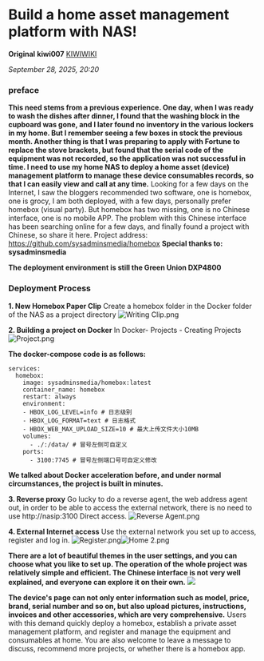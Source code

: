 # Build a home asset management platform with NAS!

**Original** **kiwi007** [KIWIWIKI](javascript:void(0);)

 *September 28, 2025, 20:20*

### preface

**This need stems from a previous experience. One day, when I was ready to wash the dishes after dinner, I found that the washing block in the cupboard was gone, and I later found no inventory in the various lockers in my home. But I remember seeing a few boxes in stock the previous month. Another thing is that I was preparing to apply with Fortune to replace the stove brackets, but found that the serial code of the equipment was not recorded, so the application was not successful in time. I need to use my home NAS to deploy a home asset (device) management platform to manage these device consumables records, so that I can easily view and call at any time.**
Looking for a few days on the Internet, I saw the bloggers recommended two software, one is homebox, one is grocy, I am both deployed, with a few days, personally prefer homebox (visual party). But homebox has two missing, one is no Chinese interface, one is no mobile APP. The problem with this Chinese interface has been searching online for a few days, and finally found a project with Chinese, so share it here.
Project address: https://github.com/sysadminsmedia/homebox
**Special thanks to: sysadminsmedia**

**The deployment environment is still the Green Union DXP4800**

### Deployment Process

**1. New Homebox Paper Clip**
Create a homebox folder in the Docker folder of the NAS as a project directory
![Writing Clip.png](https://mmbiz.qpic.cn/sz_mmbiz_png/NqDgAy6bPVia9xaewicwAzUlaAibZZPupOCRKqL4rQjymGo6hRtj3ZUvEBD7TJYbajepWe8wNo7xv4keicibgPx3sag/640?wx_fmt=png&from=appmsg)

**2. Building a project on Docker**
In Docker- Projects - Creating Projects
![Project.png](https://mmbiz.qpic.cn/sz_mmbiz_png/NqDgAy6bPVia9xaewicwAzUlaAibZZPupOC1fGbLQwvToXS8hSW4n77MBVKvDzgUANNn91hE7mRmqjpfz8FduGkfw/640?wx_fmt=png&from=appmsg)

**The docker-compose code is as follows:**

<pre class="js_darkmode__12 js_darkmode__text__29"><section><span class="js_darkmode__13"></span><span class="js_darkmode__14"></span><span class="js_darkmode__15"></span></section><section class="js_darkmode__text__30"><code class="js_darkmode__text__31"><span leaf="" class="js_darkmode__text__32">services:</span><span leaf=""><br/></span><span leaf="" class="js_darkmode__text__33">  homebox:</span><span leaf=""><br/></span><span leaf="" class="js_darkmode__text__34">    image: sysadminsmedia/homebox:latest</span><span leaf=""><br/></span><span leaf="" class="js_darkmode__text__35">    container_name: homebox</span><span leaf=""><br/></span><span leaf="" class="js_darkmode__text__36">    restart: always</span><span leaf=""><br/></span><span leaf="" class="js_darkmode__text__37">    environment:</span><span leaf=""><br/></span><span leaf="" class="js_darkmode__text__38">    - HBOX_LOG_LEVEL=info # 日志级别</span><span leaf=""><br/></span><span leaf="" class="js_darkmode__text__39">    - HBOX_LOG_FORMAT=text # 日志格式</span><span leaf=""><br/></span><span leaf="" class="js_darkmode__text__40">    - HBOX_WEB_MAX_UPLOAD_SIZE=10 # 最大上传文件大小10MB</span><span leaf=""><br/></span><span leaf="" class="js_darkmode__text__41">    volumes:</span><span leaf=""><br/></span><span leaf="" class="js_darkmode__text__42">      - ./:/data/ # 冒号左侧可自定义</span><span leaf=""><br/></span><span leaf="" class="js_darkmode__text__43">    ports:</span><span leaf=""><br/></span><span leaf="" class="js_darkmode__text__44">      - 3100:7745 # 冒号左侧端口号可自定义修改</span><span leaf=""><br/></span></code></section></pre>

**We talked about Docker acceleration before, and under normal circumstances, the project is built in minutes.**

**3. Reverse proxy**
Go lucky to do a reverse agent, the web address agent out, in order to be able to access the external network, there is no need to use http://nasip:3100 Direct access.
![Reverse Agent.png](https://mmbiz.qpic.cn/sz_mmbiz_png/NqDgAy6bPVia9xaewicwAzUlaAibZZPupOCGQarGMvhAXVoNJdrbz78RrM1Xfj7wv8B7yN2YaOhpribgmtpptib0PyQ/640?wx_fmt=png&from=appmsg)

**4. External Internet access**
Use the external network you set up to access, register and log in.
![Register.png](https://mmbiz.qpic.cn/sz_mmbiz_png/NqDgAy6bPVia9xaewicwAzUlaAibZZPupOCk2gBmp22tEFs4tsfXibYsAZeQWhut24kAm3kthtWtliaAt0ibc32Uicjng/640?wx_fmt=png&from=appmsg)![Home 2.png](https://mmbiz.qpic.cn/sz_mmbiz_png/NqDgAy6bPVia9xaewicwAzUlaAibZZPupOC3oTu8rkn86R31sEK3OKQoqkH4LZkJicfX7vYCWpQia5CfY2Ia8Ffd2Ow/640?wx_fmt=png&from=appmsg)

**There are a lot of beautiful themes in the user settings, and you can choose what you like to set up. The operation of the whole project was relatively simple and efficient. The Chinese interface is not very well explained, and everyone can explore it on their own.**
![](https://mmbiz.qpic.cn/sz_mmbiz_png/NqDgAy6bPVia9xaewicwAzUlaAibZZPupOCUIVw6L75MEHNHnOf8oPkXLqq7j3bD5KcXcnhQhNR1cIr7JKmiah9AXQ/640?wx_fmt=png&from=appmsg)

**The device's page can not only enter information such as model, price, brand, serial number and so on, but also upload pictures, instructions, invoices and other accessories, which are very comprehensive.**
Users with this demand quickly deploy a homebox, establish a private asset management platform, and register and manage the equipment and consumables at home. You are also welcome to leave a message to discuss, recommend more projects, or whether there is a homebox app.
